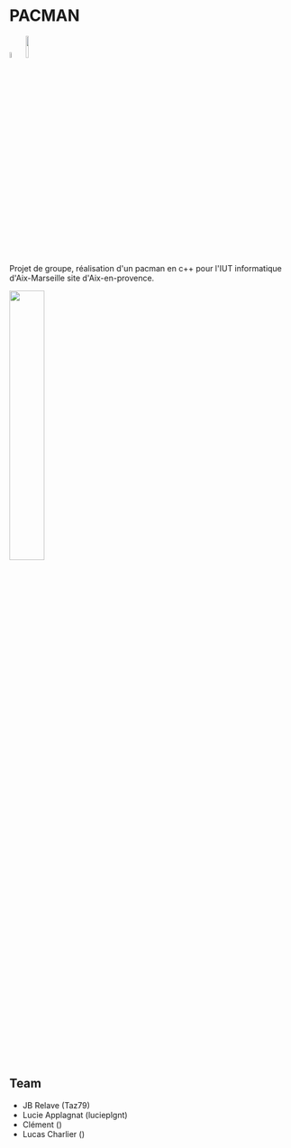 # PACMAN

<div>
  <img src="https://raw.githubusercontent.com/isocpp/logos/master/cpp_logo.png" width="5%">
  <img src="https://upload.wikimedia.org/wikipedia/fr/thumb/8/83/Univ_Aix-Marseille_-_IUT.svg/1280px-Univ_Aix-Marseille_-_IUT.svg.png" width="10%">
</div>

Projet de groupe, réalisation d'un pacman en c++ pour l'IUT informatique d'Aix-Marseille site d'Aix-en-provence.

<img src="https://www.breizh-info.com/wp-content/uploads/2020/05/pacman.png" width="35%"> 

## Team
- JB Relave (Taz79)
- Lucie Applagnat (lucieplgnt)
- Clément ()
- Lucas Charlier ()
